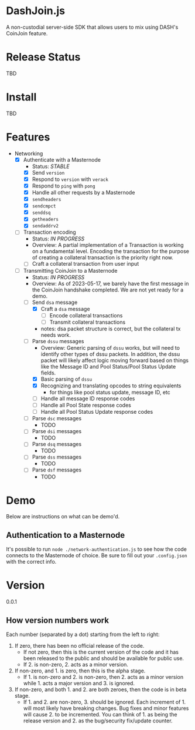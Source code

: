 # DashJoin.js
A non-custodial server-side SDK that allows users to mix using DASH's CoinJoin feature.

# Release Status
TBD

# Install
TBD

# Features
- Networking
	- [x] Authenticate with a Masternode
		- Status: *STABLE*
		- [x] Send `version`
		- [x] Respond to `version` with `verack`
		- [x] Respond to `ping` with `pong`
		- [x] Handle all other requests by a Masternode
      - [x] `sendheaders`
      - [x] `sendcmpct`
      - [x] `senddsq`
      - [x] `getheaders`
      - [x] `sendaddrv2`
	- [ ] Transaction encoding
		- Status: *IN PROGRESS*
		- Overview: A partial implementation of a Transaction is working on a fundamental level. Encoding the transaction for the purpose of creating a collateral transaction is the priority right now.
		- [ ] Craft a collateral transaction from user input
			
	- [ ] Transmitting CoinJoin to a Masternode
		- Status: *IN PROGRESS*
		- Overview: As of 2023-05-17, we barely have the first message in the CoinJoin handshake completed. We are not yet ready for a demo.
		- [ ] Send `dsa` message
			- [x] Craft a `dsa` message
				- [ ] Encode collateral transactions
				- [ ] Transmit collateral transactions
			- notes: dsa packet structure is correct, but the collateral tx needs work.
		- [ ] Parse `dssu` messages
			- Overview: Generic parsing of `dssu` works, but will need to identify other types of dssu packets. In addition, the dssu packet will likely affect logic moving forward based on things like the Message ID and Pool Status/Pool Status Update fields.
			- [x] Basic parsing of `dssu`
			- [x] Recognizing and translating opcodes to string equivalents
				- for things like pool status update, message ID, etc
			- [ ] Handle all message ID response codes
			- [ ] Handle all Pool State response codes
			- [ ] Handle all Pool Status Update response codes
		- [ ] Parse `dsc` messages
			- TODO
		- [ ] Parse `dsi` messages
			- TODO
		- [ ] Parse `dsq` messages
			- TODO
		- [ ] Parse `dss` messages
			- TODO
		- [ ] Parse `dsf` messages
			- TODO

# Demo
Below are instructions on what can be demo'd.

## Authentication to a Masternode
It's possible to run `node ./network-authentication.js` to see how the code connects to the Masternode of choice.
Be sure to fill out your `.config.json` with the correct info.

# Version
0.0.1

## How version numbers work
Each number (separated by a dot) starting from the left to right:
1. If zero, there has been no official release of the code. 
	- If not zero, then this is the current version of the code and it has been released to the public and should be available for public use. 
	- If 2. is non-zero, 2. acts as a minor version.
2. If non-zero, and 1. is zero, then this is the alpha stage. 
	- If 1. is non-zero and 2. is non-zero, then 2. acts as a minor version while 1. acts a major version and 3. is ignored.
3. If non-zero, and both 1. and 2. are both zeroes, then the code is in beta stage. 
	- If 1. and 2. are non-zero, 3. should be ignored.
Each increment of 1. will most likely have breaking changes. Bug fixes and minor features will cause 2. to be incremented. You can think of 1. as being the release version and 2. as the bug/security fix/update counter.
